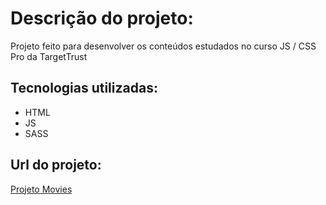 # Descrição do projeto:
Projeto feito para desenvolver os conteúdos estudados no curso JS / CSS Pro da TargetTrust

## Tecnologias utilizadas:
* HTML
* JS
* SASS

## Url do projeto:
[Projeto Movies](https://iorgama.github.io/projeto-movie/)
